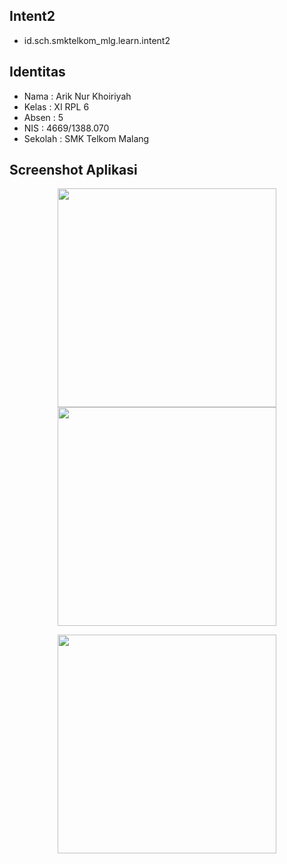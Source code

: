## Intent2
* id.sch.smktelkom_mlg.learn.intent2

## Identitas
* Nama  : Arik Nur Khoiriyah
* Kelas : XI RPL 6
* Absen : 5
* NIS   : 4669/1388.070
* Sekolah : SMK Telkom Malang

## Screenshot Aplikasi
<p align="center">
  <img src="http://i68.tinypic.com/23iz8xw.jpg" width="350"/>
  <img src="http://i64.tinypic.com/nl3pr8.jpg" width="350"/>
</p>
<p align="center">
  <img src="http://i64.tinypic.com/2nsox36.jpg" width="350"/>
</p>
